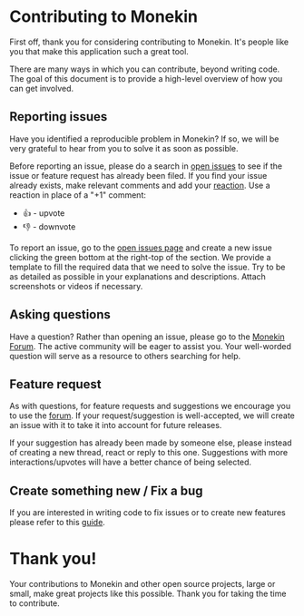 # Contributing to Monekin

First off, thank you for considering contributing to Monekin. It's people like you that make this application such a great tool.

There are many ways in which you can contribute, beyond writing code. The goal of this document is to provide a high-level overview of how you can get involved.

## Reporting issues

Have you identified a reproducible problem in Monekin? If so, we will be very grateful to hear from you to solve it as soon as possible.

Before reporting an issue, please do a search in [open issues](https://github.com/enrique-lozano/Monekin/issues) to see if the issue or feature request has already been filed. If you find your issue already exists, make relevant comments and add your [reaction](https://github.com/blog/2119-add-reactions-to-pull-requests-issues-and-comments). Use a reaction in place of a "+1" comment:

* 👍 - upvote
* 👎 - downvote

To report an issue, go to the [open issues page](https://github.com/enrique-lozano/Monekin/issues) and create a new issue clicking the green bottom at the right-top of the section. We provide a template to fill the required data that we need to solve the issue. Try to be as detailed as possible in your explanations and descriptions. Attach screenshots or videos if necessary.

## Asking questions

Have a question? Rather than opening an issue, please go to the [Monekin Forum](https://github.com/enrique-lozano/Monekin/discussions/categories/q-a). The active community will be eager to assist you. Your well-worded question will serve as a resource to others searching for help.

## Feature request

As with questions, for feature requests and suggestions we encourage you to use the [forum](https://github.com/enrique-lozano/Monekin/discussions/categories/ideas). If your request/suggestion is well-accepted, we will create an issue with it to take it into account for future releases.

If your suggestion has already been made by someone else, please instead of creating a new thread, react or reply to this one. Suggestions with more interactions/upvotes will have a better chance of being selected.

## Create something new / Fix a bug

If you are interested in writing code to fix issues or to create new features please refer to this [guide](https://github.com/enrique-lozano/Monekin/blob/main/docs/CODE_CONTRIBUTING.md).

# Thank you!

Your contributions to Monekin and other open source projects, large or small, make great projects like this possible. Thank you for taking the time to contribute.
